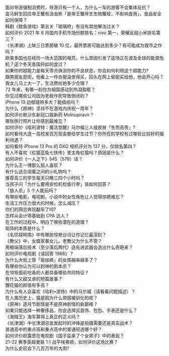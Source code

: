 面对导游强制消费时，导游只有一个人，为什么一车的游客不会集体反抗？  
盒马鲜生回应帝王蟹有活虫称「是帝王蟹伴生生物蟹蛭，不影响食用」，食品安全如何保障？  
韩剧《鱿鱼游戏》第五关「玻璃桥」有没有其他解法过关？  
如何评价 2021 年 8 月国内手机市场份额排名：vivo 第一，荣耀反超小米排名第三？  
《长津湖》上映三日票房破 10 亿，最终票房可能达到多少？有可能成为救市之作吗？  
欧美多国也在经历一场大范围的电荒，什么原因引发了这场正在波及全球的能源危机？这个冬天各国将如何度过？  
如果你的超能力是每天零点抹消你的不良状态，你会如何利用这个超能力?  
跟男朋友逛街，他看上一件衣服没舍得买，回头在网上偷偷买给他，他会开心吗？  
我女儿马上大一了，生活费给她多少合理？  
72 年来，有哪一刻你为祖国感动到热泪盈眶？  
你见过哪些公司因为老板作死导致倒闭的？  
iPhone 13 边框缝隙多大？能插纸吗？  
为什么《原神》坚持不在游戏内庆祝一周年？  
如何评价默沙东新冠口服新药 Molnupiravir？  
哪张旅行照片让你感到最难忘？  
如何评价《哈利波特：魔法觉醒》马尔福三人组皮肤「生而高贵」?  
如何看待大连一高校发百万现金劵给学生过节？你所在的学校有过哪些比较好的福利待遇？  
如何看待 iPhone 13  Pro 的 DXO 相机评分为 137 分，仅排名第四？  
有人不喜欢《虹猫蓝兔七侠传》里主角虹猫吗？原因是什么？  
如何评价《一人之下》545（579）话？  
为什么王一博那么招人喜欢？  
有什么适合闺蜜之间的小礼物吗？  
推荐高三的学生每天只睡三四个小时吗？  
当孩子问「为什么要用安检机检查行李」该如何回答？  
「狼人杀」5 个人能玩吗？  
有哪些电影，电视剧，小说中的女性角色让人觉得惊艳难忘？  
生活工作压力很大的时候，怎么减压？  
你们的网恋奔现翻车了吗?  
怎样从会计零基础到 CPA 达人？  
在工作的过程中，明白了哪些潜在的道理？  
矩阵的本质是什么？  
《名侦探柯南》中有哪些惊艳台词让你记忆最深刻？  
《教父》中，女婿家暴女儿，老教父为什么不管？  
用极端落后技术（至少落后两代）造先进武器会造出什么奇葩来？  
如何评价电视剧《请回答 1988》？  
为什么大街上穿「瑜伽裤」的女孩越来越多了？  
有哪些你认为可以封神的剧本杀？  
在领导面前吃香的人都具备哪些共同特征？  
有什么又甜又虐的短篇故事？  
狸花猫的颜值有多高？  
为什么有人会喜欢《哈利•波特》中的马尔福（请看看问题描述）？  
在人类历史上，猫是因为什么原因被驯化的呢？  
《原神》逐月节剧情是不是原神剧情的新巅峰？  
如果只能选择一种奢侈品，你会选择买首饰、包包、手表还是什么？  
《海贼王》海军算得上真正的正义吗？  
《长津湖》中长津湖总攻发起时的冲锋是拍摄需要还是真实战术？  
普通高中的重点班和重点高中的普通班选哪个好？  
如何评价赵露思在电视剧《国子监来了个女弟子》中的表现？  
21-22 赛季英超曼联 1:1 战平埃弗顿，如何评价这场比赛？  
为什么史前会下几百万年的大雨?  
